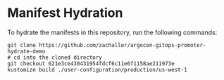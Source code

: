 # Manifest Hydration

To hydrate the manifests in this repository, run the following commands:

```shell
git clone https://github.com/zachaller/argocon-gitops-promoter-hydrate-demo
# cd into the cloned directory
git checkout 621e3ce430431954fdcf6c11e6f1158ae211973e
kustomize build ./user-configuration/production/us-west-1
```
